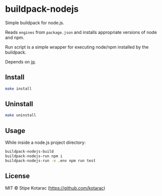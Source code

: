 # buildpack-nodejs

Simple buildpack for node.js.

Reads `engines` from `package.json` and installs appropriate versions of node and npm.

Run script is a simple wrapper for executing node/npm installed by the buildpack.

Depends on [jq](https://github.com/stedolan/jq).

## Install

```sh
make install
```

## Uninstall

```sh
make uninstall
```

## Usage
While inside a node.js project directory:
```sh
buildpack-nodejs-build
buildpack-nodejs-run npm i
buildpack-nodejs-run -e .env npm run test
```

## License

MIT © Stipe Kotarac (https://github.com/kotarac)
